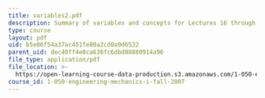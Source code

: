 ```yaml
---
title: variables2.pdf
description: Summary of variables and concepts for Lectures 16 through 26.
type: course
layout: pdf
uid: b5e06f54a37ac451fe00a2cd0a9d6532
parent_uid: dec40ff4e8ca636fc6dbd88880914a96
file_type: application/pdf
file_location: >-
  https://open-learning-course-data-production.s3.amazonaws.com/1-050-engineering-mechanics-i-fall-2007/b5e06f54a37ac451fe00a2cd0a9d6532_variables2.pdf
course_id: 1-050-engineering-mechanics-i-fall-2007
---
```

